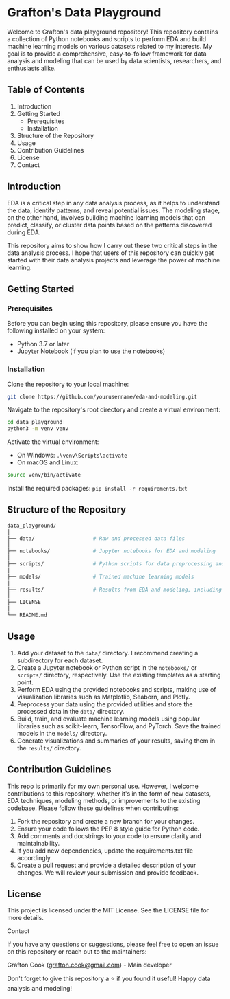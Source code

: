 # Grafton's Data Playground

Welcome to Grafton's data playground repository! This repository contains a collection of Python notebooks and scripts to perform EDA and build machine learning models on various datasets related to my interests. My goal is to provide a comprehensive, easy-to-follow framework for data analysis and modeling that can be used by data scientists, researchers, and enthusiasts alike.

## Table of Contents

1. Introduction
2. Getting Started
    - Prerequisites
    - Installation
3. Structure of the Repository
4. Usage
5. Contribution Guidelines
6. License
7. Contact

## Introduction

EDA is a critical step in any data analysis process, as it helps to understand the data, identify patterns, and reveal potential issues. The modeling stage, on the other hand, involves building machine learning models that can predict, classify, or cluster data points based on the patterns discovered during EDA.

This repository aims to show how I carry out these two critical steps in the data analysis process. I hope that users of this repository can quickly get started with their data analysis projects and leverage the power of machine learning.

## Getting Started

### Prerequisites
Before you can begin using this repository, please ensure you have the following installed on your system:

- Python 3.7 or later
- Jupyter Notebook (if you plan to use the notebooks)

### Installation
Clone the repository to your local machine:
```bash
git clone https://github.com/yourusername/eda-and-modeling.git
```

Navigate to the repository's root directory and create a virtual environment:
```bash
cd data_playground
python3 -m venv venv
```
Activate the virtual environment:
- On Windows:
`.\venv\Scripts\activate`
- On macOS and Linux:
```bash
source venv/bin/activate
```

Install the required packages:
`pip install -r requirements.txt`

## Structure of the Repository

```graphql
data_playground/
│
├── data/                   # Raw and processed data files
│
├── notebooks/              # Jupyter notebooks for EDA and modeling
│
├── scripts/                # Python scripts for data preprocessing and modeling
│
├── models/                 # Trained machine learning models
│
├── results/                # Results from EDA and modeling, including visualizations
│
├── LICENSE
│
└── README.md
```

## Usage

1. Add your dataset to the `data/` directory. I recommend creating a subdirectory for each dataset.
2. Create a Jupyter notebook or Python script in the `notebooks/` or `scripts/` directory, respectively. Use the existing templates as a starting point.
3. Perform EDA using the provided notebooks and scripts, making use of visualization libraries such as Matplotlib, Seaborn, and Plotly.
4. Preprocess your data using the provided utilities and store the processed data in the `data/` directory.
5. Build, train, and evaluate machine learning models using popular libraries such as scikit-learn, TensorFlow, and PyTorch. Save the trained models in the `models/` directory.
6. Generate visualizations and summaries of your results, saving them in the `results/` directory.

## Contribution Guidelines

This repo is primarily for my own personal use. However, I welcome contributions to this repository, whether it's in the form of new datasets, EDA techniques, modeling methods, or improvements to the existing codebase. Please follow these guidelines when contributing:

1. Fork the repository and create a new branch for your changes.
2. Ensure your code follows the PEP 8 style guide for Python code.
3. Add comments and docstrings to your code to ensure clarity and maintainability.
4. If you add new dependencies, update the requirements.txt file accordingly.
5. Create a pull request and provide a detailed description of your changes. We will review your submission and provide feedback.

## License

This project is licensed under the MIT License. See the LICENSE file for more details.

Contact

If you have any questions or suggestions, please feel free to open an issue on this repository or reach out to the maintainers:

Grafton Cook (grafton.cook@gmail.com) - Main developer

Don't forget to give this repository a ⭐ if you found it useful! Happy data analysis and modeling!

